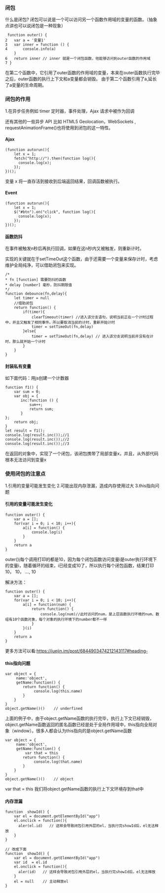 ### 闭包
什么是闭包?
闭包可以说是一个可以访问另一个函数作用域的变量的函数。（抽象点讲也可以说闭包是一种现象）

```
 function outer() {
2   var a = '变量1'
3   var inner = function () {
4       console.info(a)
    }
6   return inner // inner 就是一个闭包函数，他能够访问到outer函数的作用域
7 }
```
在第二个函数中，它引用了outer函数的作用域的变量，本来在outer函数执行完毕之后，outer函数的执行上下文和a变量都会销毁。
由于第二个函数引用了a,延长了a变量的生命周期。

### 闭包的作用
1.在异步任务例如 timer 定时器，事件处理，Ajax 请求中被作为回调

还有其他的一些异步 API 比如 HTML5 Geolocation，WebSockets , requestAnimationFrame()也将使用到闭包的这一特性。
#### Ajax
```
(function autorun(){
    let x = 1;
    fetch("http://").then(function log(){
      console.log(x);
    });
})();
```
变量 x 将一直存活到接收到后端返回结果，回调函数被执行。

#### Event
```
(function autorun(){
    let x = 1;
    $("#btn").on("click", function log(){
      console.log(x);
    });
})();
```
#### 函数防抖
在事件被触发n秒后再执行回调，如果在这n秒内又被触发，则重新计时。

实现的关键就在于setTimeOut这个函数，由于还需要一个变量来保存计时，考虑维护全局纯净，可以借助闭包来实现。
```
/*
* fn [function] 需要防抖的函数
* delay [number] 毫秒，防抖期限值
*/
function debounce(fn,delay){
    let timer = null
    //借助闭包
    return function() {
        if(timer){
            clearTimeout(timer) //进入该分支语句，说明当前正在一个计时过程中，并且又触发了相同事件。所以要取消当前的计时，重新开始计时
            timer = setTimeOut(fn,delay) 
        }else{
            timer = setTimeOut(fn,delay) // 进入该分支说明当前并没有在计时，那么就开始一个计时
        }
    }
}
```
#### 封装私有变量
如下面代码：用js创建一个计数器
```
function f1() {
    var sum = 0;
    var obj = {
       inc:function () {
           sum++;
           return sum;
       }
};
    return obj;
}
let result = f1();
console.log(result.inc());//1
console.log(result.inc());//2
console.log(result.inc());//3
```
在返回的对象中，实现了一个闭包，该闭包携带了局部变量x，并且，从外部代码根本无法访问到变量x

### 使用闭包的注意点
1.引用的变量可能发生变化
2.可能出现内存泄漏，造成内存使用过大
3.this指向问题
#### 引用的变量可能发生变化
```
function outer() {
    var a = [];
    for(var i = 0; i < 10; i++){
        a[i] = function() {
            console.log(i)
        }
    }
    return a
}
```
outer()[i]()每个调用打印的都是10，因为每个闭包函数访问变量i是outer执行环境下的变量i，随着循环的结束，i已经变成10了，所以执行每个闭包函数，结果打印10， 10， ..., 10

解决方法：
```
function outer() {
    var a = [];
    for(var i = 0; i < 10; i++){
        a[i] = function(num) {
            return function() {
                console.log(num)//此时访问的num，是上层函数执行环境的num，数组有10个函数对象，每个对象的执行环境下的number都不一样
            }
        }(i)
    }
    return a
}
```
更多方法可以看:https://juejin.im/post/6844903474212143117#heading-

#### this指向问题
```
var object = {
     name:'object',
     getName:function() {
        return function() {
             console.log(this.name)
        }
    }
}
object.getName()()    // underfined
```
上面的例子中，由于object.getName函数的执行完毕，执行上下文已经销毁，object.getName函数返回的匿名函数已经是处于全局作用域中，this指向全局对象（window）。很多人都会认为this指向的是object.getName函数

```
var object = {
     name:'object',
     getName:function() {
         var that = this
        return function() {
             console.log(that.name)
        }
    }
}
object.getName()()    // object
```
var that = this 我们将object.getName函数的执行上下文环境存到that中

#### 内存泄漏
```
function  showId() {
    var el = document.getElementById("app")
    el.onclick = function(){
      aler(el.id)   // 这样会导致闭包引用外层的el，当执行完showId后，el无法释放
    }
}

// 改成下面
function  showId() {
    var el = document.getElementById("app")
    var id  = el.id
    el.onclick = function(){
      aler(id)   // 这样会导致闭包引用外层的el，当执行完showId后，el无法释放
    }
    el = null    // 主动释放el
}
```
